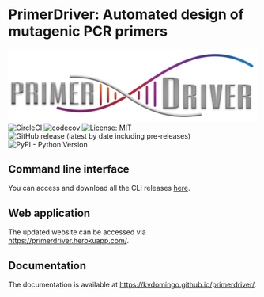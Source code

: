 # PrimerDriver: Automated design of mutagenic PCR primers
![PrimerDriver](https://raw.githubusercontent.com/kvdomingo/primerdriver/master/sdm/static/sdm/media/private/PrimerDriver_logo.png)
![CircleCI](https://img.shields.io/circleci/build/github/kvdomingo/primerdriver/circleci-project-setup?token=996fbbeb5eaed7872c43c263c528347c173014f9)
[![codecov](https://codecov.io/gh/kvdomingo/primerdriver/branch/master/graph/badge.svg)](https://codecov.io/gh/kvdomingo/primerdriver)
[![License: MIT](https://img.shields.io/badge/License-MIT-yellow.svg)](https://opensource.org/licenses/MIT?style=flat-square)
![GitHub release (latest by date including pre-releases)](https://img.shields.io/github/v/release/kvdomingo/primerdriver?include_prereleases)
![PyPI - Python Version](https://img.shields.io/pypi/pyversions/django)


## Command line interface
You can access and download all the CLI releases [here](https://github.com/kvdomingo/primerdriver/releases).

## Web application
The updated website can be accessed via https://primerdriver.herokuapp.com/.

## Documentation
The documentation is available at https://kvdomingo.github.io/primerdriver/.
